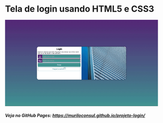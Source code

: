 # Tela de login usando HTML5 e CSS3

![](demo.gif)

##### Veja no GitHub Pages: https://muriloconsul.github.io/projeto-login/